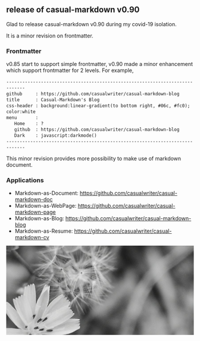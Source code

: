 ## release of casual-markdown v0.90

Glad to release casual-markdown v0.90 during my covid-19 isolation. 

It is a minor revision on frontmatter.

### Frontmatter

v0.85 start to support simple frontmatter, v0.90 made a minor enhancement which support frontmatter for 2 levels. For example,

~~~
-----------------------------------------------------------------------------
github     : https://github.com/casualwriter/casual-markdown-blog
title      : Casual-Markdown's Blog 
css-header : background:linear-gradient(to bottom right, #06c, #fc0); color:white
menu       : 
   Home    : ?
   github  : https://github.com/casualwriter/casual-markdown-blog
   Dark    : javascript:darkmode()
-----------------------------------------------------------------------------
~~~

This minor revision provides more possibility to make use of markdown document. 


### Applications

* Markdown-as-Document: https://github.com/casualwriter/casual-markdown-doc 
* Markdown-as-WebPage: https://github.com/casualwriter/casual-markdown-page   
* Markdown-as-Blog: https://github.com/casualwriter/casual-markdown-blog 
* Markdown-as-Resume: https://github.com/casualwriter/casual-markdown-cv


![](../blog-content/campo02.jpg)


